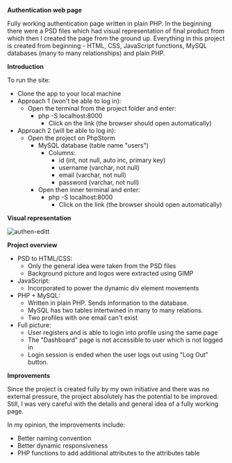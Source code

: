 **Authentication web page**

Fully working authentication page written in plain PHP. In the beginning there were a PSD files which had visual 
representation of final product from which then I created the page from the ground up. Everything in this project 
is created from beginning - HTML, CSS, JavaScript functions, MySQL databases (many to many relationships) and plain PHP.

**Introduction**

To run the site:

* Clone the app to your local machine
* Approach 1 (won't be able to log in):
    * Open the terminal from the project folder and enter:
        * php -S localhost:8000
            * Click on the link (the browser should open automatically)
* Approach 2 (will be able to log in): 
    * Open the project on PhpStorm
        * MySQL database (table name "users") 
            * Columns:
                * id (int, not null, auto inc, primary key)
                * username (varchar, not null)
                * email (varchar, not null)
                * password (varchar, not null)
        * Open then inner terminal and enter:
            * php -S localhost:8000
                * Click on the link (the browser should open automatically)
                
**Visual representation**

![authen-editt](https://user-images.githubusercontent.com/48471924/86595904-19ff7280-bfa2-11ea-8a92-24e96263d719.gif)

**Project overview**

* PSD to HTML/CSS:
    * Only the general idea were taken from the PSD files
    * Background picture and logos were extracted using GIMP
* JavaScript:
    * Incorporated to power the dynamic div element movements
* PHP + MySQL:
    * Written in plain PHP. Sends information to the database.
    * MySQL has two tables intertwined in many to many relations.
    * Two profiles with one email can't exist
* Full picture:
    * User registers and is able to login into profile using the same page
    * The "Dashboard" page is not accessible to user which is not logged in
    * Login session is ended when the user logs out using "Log Out" button.
    
**Improvements**

Since the project is created fully by my own initiative and there was no external pressure, the project absolutely has
the potential to be improved. Still, I was very careful with the details and general idea of a fully working page.

In my opinion, the improvements include:

* Better naming convention
* Better dynamic responsiveness
* PHP functions to add additional attributes to the attributes table
